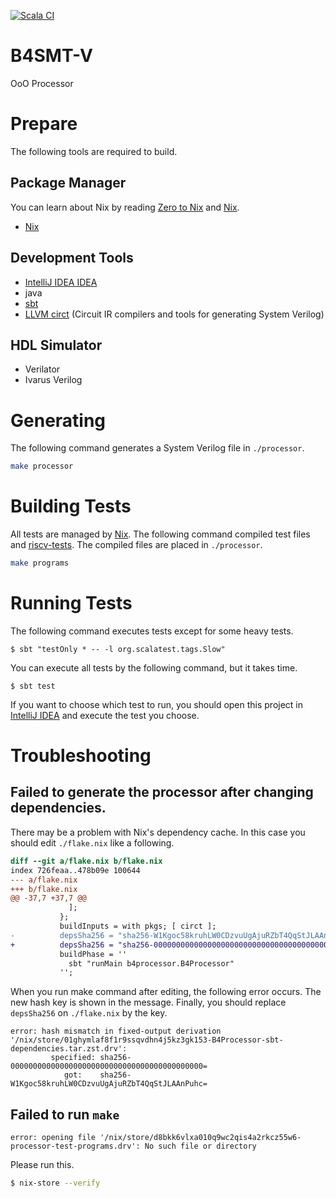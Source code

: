 [![Scala CI](https://github.com/NakajoLab/B4-Processor/actions/workflows/scala.yml/badge.svg)](https://github.com/NakajoLab/B4-Processor/actions/workflows/scala.yml)

# B4SMT-V
OoO Processor

# Prepare
The following tools are required to build.

## Package Manager
You can learn about Nix by reading [Zero to Nix] and [Nix]. 
* [Nix][Nix download]

## Development Tools
* [IntelliJ IDEA IDEA][IntelliJ IDEA]
* java
* [sbt]
* [LLVM circt] (Circuit IR compilers and tools for generating System Verilog)

## HDL Simulator
* Verilator
* Ivarus Verilog

# Generating 
The following command generates a System Verilog file in `./processor`.

```sh
make processor
```

# Building Tests
All tests are managed by [Nix].
The following command compiled test files and [riscv-tests].
The compiled files are placed in `./processor`.

```sh
make programs
```

# Running Tests
The following command executes tests except for some heavy tests.
```shell
$ sbt "testOnly * -- -l org.scalatest.tags.Slow"
```

You can execute all tests by the following command, but it takes time.
```shell
$ sbt test
```

If you want to choose which test to run, you should open this project in [IntelliJ IDEA] and execute the test you choose.

# Troubleshooting
## Failed to generate the processor after changing dependencies.
There may be a problem with Nix's dependency cache.
In this case you should edit `./flake.nix` like a following.
```diff
diff --git a/flake.nix b/flake.nix
index 726feaa..478b09e 100644
--- a/flake.nix
+++ b/flake.nix
@@ -37,7 +37,7 @@
             ];
           };
           buildInputs = with pkgs; [ circt ];
-          depsSha256 = "sha256-W1Kgoc58kruhLW0CDzvuUgAjuRZbT4QqStJLAAnPuhc=";
+          depsSha256 = "sha256-0000000000000000000000000000000000000000000=";
           buildPhase = ''
             sbt "runMain b4processor.B4Processor"
           '';
```

When you run make command after editing, the following error occurs.
The new hash key is shown in the message.
Finally, you should replace `depsSha256` on `./flake.nix` by the key.
```shell
error: hash mismatch in fixed-output derivation '/nix/store/01ghymlaf8f1r9ssqvdhn4j5kz3gk153-B4Processor-sbt-dependencies.tar.zst.drv':
         specified: sha256-0000000000000000000000000000000000000000000=
            got:    sha256-W1Kgoc58kruhLW0CDzvuUgAjuRZbT4QqStJLAAnPuhc=
```

## Failed to run `make`
```text
error: opening file '/nix/store/d8bkk6vlxa010q9wc2qis4a2rkcz55w6-processor-test-programs.drv': No such file or directory
```

Please run this.
```sh
$ nix-store --verify
```

<!-- --------------------------- -->
<!-- URKS -->
[riscv-tests]: https://github.com/riscv-software-src/riscv-tests
[Nix download]: https://zero-to-nix.com/start/install
[Nix]: https://nixos.org/
[Zero to Nix]: https://zero-to-nix.com/
[IntelliJ IDEA]: https://www.jetbrains.com/idea/
[sbt]: https://www.scala-sbt.org/
[LLVM circt]: https://circt.llvm.org/